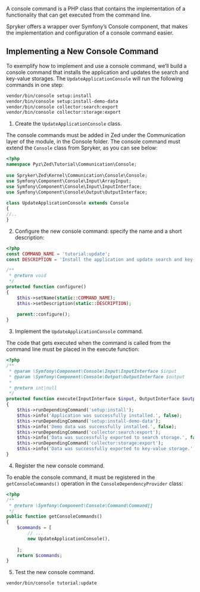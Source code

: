 A console command is a PHP class that contains the implementation of a functionality that can get executed from the command line.

Spryker offers a wrapper over Symfony’s Console component, that makes the implementation and configuration of a console command easier.

## Implementing a New Console Command
To exemplify how to implement and use a console command, we’ll build a console command that installs the application and updates the search and key-value storages. The `UpdateApplicationConsole` will run the following commands in one step:

```bash
vendor/bin/console setup:install
vendor/bin/console setup:install-demo-data
vendor/bin/console collector:search:export
vendor/bin/console collector:storage:export
```

1. Create the `UpdateApplicationConsole` class.

The console commands must be added in Zed under the Communication layer of the module, in the Console folder. The console command must extend the `Console` class from Spryker, as you can see below:

```php
<?php
namespace Pyz\Zed\Tutorial\Communication\Console;
 
use Spryker\Zed\Kernel\Communication\Console\Console;
use Symfony\Component\Console\Input\ArrayInput;
use Symfony\Component\Console\Input\InputInterface;
use Symfony\Component\Console\Output\OutputInterface;
 
class UpdateApplicationConsole extends Console
{ 
//..
}
```

2. Configure the new console command: specify the name and a short description:

```php
<?php
const COMMAND_NAME = 'tutorial:update';
const DESCRIPTION = 'Install the application and update search and key-value data storage';

/**
 * @return void
 */
protected function configure()
{
    $this->setName(static::COMMAND_NAME);
    $this->setDescription(static::DESCRIPTION);
 
    parent::configure();
}
```

3. Implement the `UpdateApplicationConsole` command.

The code that gets executed when the command is called from the command line must be placed in the execute function:

```php
<?php
/**
 * @param \Symfony\Component\Console\Input\InputInterface $input
 * @param \Symfony\Component\Console\Output\OutputInterface $output
 *
 * @return int|null
 */
protected function execute(InputInterface $input, OutputInterface $output)
{
    $this->runDependingCommand('setup:install');
    $this->info('Application was successfully installed.', false);
    $this->runDependingCommand('setup:install-demo-data');
    $this->info('Demo data was successfully installed.', false);
    $this->runDependingCommand('collector:search:export');
    $this->info('Data was successfully exported to search storage.', false);
    $this->runDependingCommand('collector:storage:export');
    $this->info('Data was successfully exported to key-value storage.', false);
}
```

4. Register the new console command.

To enable the console command, it must be registered in the `getConsoleCommands()` operation in the `ConsoleDependencyProvider` class:

```php
<?php
/**
 * @return \Symfony\Component\Console\Command\Command[]
 */
public function getConsoleCommands()
{
    $commands = [
        // ...
        new UpdateApplicationConsole(),
 
    ];
    return $commands;
}
```

5. Test the new console command.

```bash
vendor/bin/console tutorial:update
```